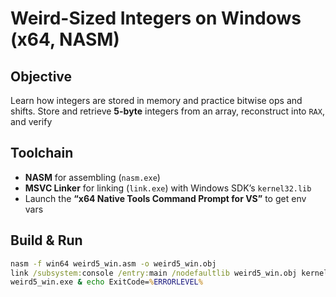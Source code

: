 # Weird-Sized Integers on Windows (x64, NASM)

## Objective
Learn how integers are stored in memory and practice bitwise ops and shifts. Store and retrieve **5-byte** integers from an array, reconstruct into `RAX`, and verify

## Toolchain
- **NASM** for assembling (`nasm.exe`)
- **MSVC Linker** for linking (`link.exe`) with Windows SDK’s `kernel32.lib`
- Launch the **“x64 Native Tools Command Prompt for VS”** to get env vars

## Build & Run
```bat
nasm -f win64 weird5_win.asm -o weird5_win.obj
link /subsystem:console /entry:main /nodefaultlib weird5_win.obj kernel32.lib
weird5_win.exe & echo ExitCode=%ERRORLEVEL%
